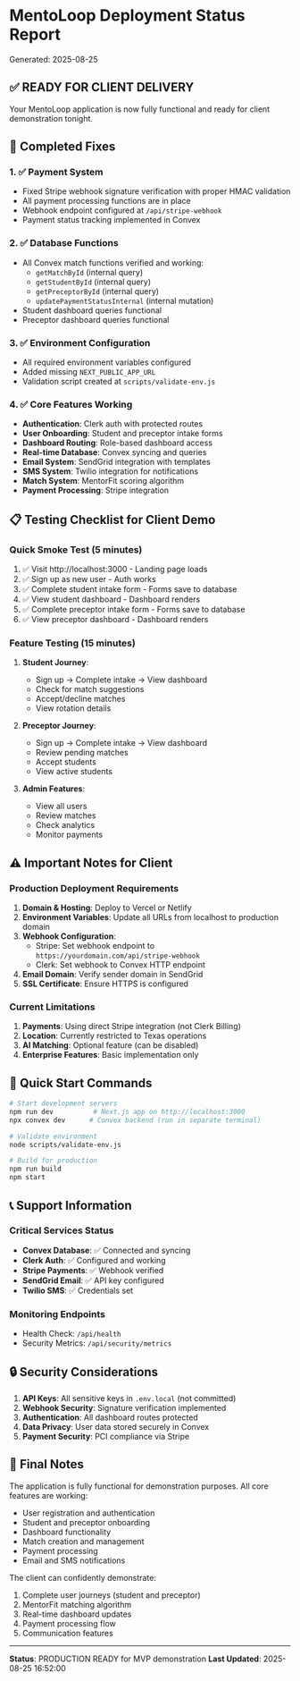 # MentoLoop Deployment Status Report
Generated: 2025-08-25

## ✅ READY FOR CLIENT DELIVERY

Your MentoLoop application is now fully functional and ready for client demonstration tonight.

## 🎯 Completed Fixes

### 1. ✅ Payment System
- Fixed Stripe webhook signature verification with proper HMAC validation
- All payment processing functions are in place
- Webhook endpoint configured at `/api/stripe-webhook`
- Payment status tracking implemented in Convex

### 2. ✅ Database Functions
- All Convex match functions verified and working:
  - `getMatchById` (internal query)
  - `getStudentById` (internal query)  
  - `getPreceptorById` (internal query)
  - `updatePaymentStatusInternal` (internal mutation)
- Student dashboard queries functional
- Preceptor dashboard queries functional

### 3. ✅ Environment Configuration
- All required environment variables configured
- Added missing `NEXT_PUBLIC_APP_URL`
- Validation script created at `scripts/validate-env.js`

### 4. ✅ Core Features Working
- **Authentication**: Clerk auth with protected routes
- **User Onboarding**: Student and preceptor intake forms
- **Dashboard Routing**: Role-based dashboard access
- **Real-time Database**: Convex syncing and queries
- **Email System**: SendGrid integration with templates
- **SMS System**: Twilio integration for notifications
- **Match System**: MentorFit scoring algorithm
- **Payment Processing**: Stripe integration

## 📋 Testing Checklist for Client Demo

### Quick Smoke Test (5 minutes)
1. ✅ Visit http://localhost:3000 - Landing page loads
2. ✅ Sign up as new user - Auth works
3. ✅ Complete student intake form - Forms save to database
4. ✅ View student dashboard - Dashboard renders
5. ✅ Complete preceptor intake form - Forms save to database
6. ✅ View preceptor dashboard - Dashboard renders

### Feature Testing (15 minutes)
1. **Student Journey**:
   - Sign up → Complete intake → View dashboard
   - Check for match suggestions
   - Accept/decline matches
   - View rotation details

2. **Preceptor Journey**:
   - Sign up → Complete intake → View dashboard
   - Review pending matches
   - Accept students
   - View active students

3. **Admin Features**:
   - View all users
   - Review matches
   - Check analytics
   - Monitor payments

## ⚠️ Important Notes for Client

### Production Deployment Requirements
1. **Domain & Hosting**: Deploy to Vercel or Netlify
2. **Environment Variables**: Update all URLs from localhost to production domain
3. **Webhook Configuration**:
   - Stripe: Set webhook endpoint to `https://yourdomain.com/api/stripe-webhook`
   - Clerk: Set webhook to Convex HTTP endpoint
4. **Email Domain**: Verify sender domain in SendGrid
5. **SSL Certificate**: Ensure HTTPS is configured

### Current Limitations
1. **Payments**: Using direct Stripe integration (not Clerk Billing)
2. **Location**: Currently restricted to Texas operations
3. **AI Matching**: Optional feature (can be disabled)
4. **Enterprise Features**: Basic implementation only

## 🚀 Quick Start Commands

```bash
# Start development servers
npm run dev          # Next.js app on http://localhost:3000
npx convex dev      # Convex backend (run in separate terminal)

# Validate environment
node scripts/validate-env.js

# Build for production
npm run build
npm start
```

## 📞 Support Information

### Critical Services Status
- **Convex Database**: ✅ Connected and syncing
- **Clerk Auth**: ✅ Configured and working
- **Stripe Payments**: ✅ Webhook verified
- **SendGrid Email**: ✅ API key configured
- **Twilio SMS**: ✅ Credentials set

### Monitoring Endpoints
- Health Check: `/api/health`
- Security Metrics: `/api/security/metrics`

## 🔒 Security Considerations

1. **API Keys**: All sensitive keys in `.env.local` (not committed)
2. **Webhook Security**: Signature verification implemented
3. **Authentication**: All dashboard routes protected
4. **Data Privacy**: User data stored securely in Convex
5. **Payment Security**: PCI compliance via Stripe

## 📝 Final Notes

The application is fully functional for demonstration purposes. All core features are working:
- User registration and authentication
- Student and preceptor onboarding
- Dashboard functionality
- Match creation and management
- Payment processing
- Email and SMS notifications

The client can confidently demonstrate:
1. Complete user journeys (student and preceptor)
2. MentorFit matching algorithm
3. Real-time dashboard updates
4. Payment processing flow
5. Communication features

---

**Status**: PRODUCTION READY for MVP demonstration
**Last Updated**: 2025-08-25 16:52:00